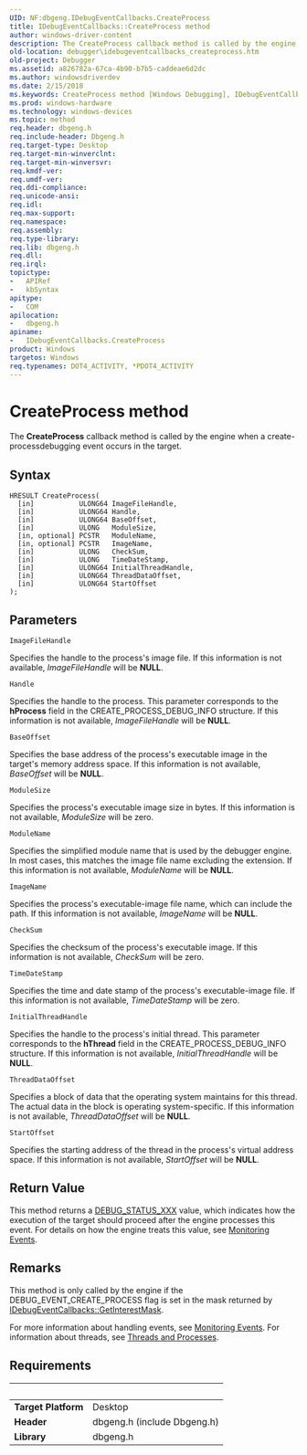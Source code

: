 ```yaml
---
UID: NF:dbgeng.IDebugEventCallbacks.CreateProcess
title: IDebugEventCallbacks::CreateProcess method
author: windows-driver-content
description: The CreateProcess callback method is called by the engine when a create-processdebugging event occurs in the target.
old-location: debugger\idebugeventcallbacks_createprocess.htm
old-project: Debugger
ms.assetid: a826782a-67ca-4b90-b7b5-caddeae6d2dc
ms.author: windowsdriverdev
ms.date: 2/15/2018
ms.keywords: CreateProcess method [Windows Debugging], IDebugEventCallbacks interface, debugger.idebugeventcallbacks_createprocess, CreateProcess method [Windows Debugging], IDebugEventCallbacks::CreateProcess, dbgeng/IDebugEventCallbacks::CreateProcess, CreateProcess, ComCallbacks_cd6a97b7-a041-419c-8e64-0aeb6fe7b0c8.xml, IDebugEventCallbacks, IDebugEventCallbacks interface [Windows Debugging], CreateProcess method
ms.prod: windows-hardware
ms.technology: windows-devices
ms.topic: method
req.header: dbgeng.h
req.include-header: Dbgeng.h
req.target-type: Desktop
req.target-min-winverclnt: 
req.target-min-winversvr: 
req.kmdf-ver: 
req.umdf-ver: 
req.ddi-compliance: 
req.unicode-ansi: 
req.idl: 
req.max-support: 
req.namespace: 
req.assembly: 
req.type-library: 
req.lib: dbgeng.h
req.dll: 
req.irql: 
topictype:
-	APIRef
-	kbSyntax
apitype:
-	COM
apilocation:
-	dbgeng.h
apiname:
-	IDebugEventCallbacks.CreateProcess
product: Windows
targetos: Windows
req.typenames: DOT4_ACTIVITY, *PDOT4_ACTIVITY
---
```



# CreateProcess method
The <b>CreateProcess</b> callback method is called by the engine when a create-processdebugging event occurs in the target.

## Syntax

````
HRESULT CreateProcess(
  [in]           ULONG64 ImageFileHandle,
  [in]           ULONG64 Handle,
  [in]           ULONG64 BaseOffset,
  [in]           ULONG   ModuleSize,
  [in, optional] PCSTR   ModuleName,
  [in, optional] PCSTR   ImageName,
  [in]           ULONG   CheckSum,
  [in]           ULONG   TimeDateStamp,
  [in]           ULONG64 InitialThreadHandle,
  [in]           ULONG64 ThreadDataOffset,
  [in]           ULONG64 StartOffset
);
````

## Parameters

`ImageFileHandle`

Specifies the handle to the process's image file.    If this information is not available, <i>ImageFileHandle</i> will be <b>NULL</b>.

`Handle`

Specifies the handle to the process.  This parameter corresponds to the <b>hProcess</b> field in the CREATE_PROCESS_DEBUG_INFO structure.  If this information is not available, <i>ImageFileHandle</i> will be <b>NULL</b>.

`BaseOffset`

Specifies the base address of the process's executable image in the target's memory address space.  If this information is not available, <i>BaseOffset</i> will be <b>NULL</b>.

`ModuleSize`

Specifies the process's executable image size in bytes.  If this information is not available, <i>ModuleSize</i> will be zero.

`ModuleName`

Specifies the simplified module name that is used by the debugger engine.  In most cases, this matches the image file name excluding the extension.  If this information is not available, <i>ModuleName</i> will be <b>NULL</b>.

`ImageName`

Specifies the process's executable-image file name, which can include the path.   If this information is not available, <i>ImageName</i> will be <b>NULL</b>.

`CheckSum`

Specifies the checksum of the process's executable image.  If this information is not available, <i>CheckSum</i> will be zero.

`TimeDateStamp`

Specifies the time and date stamp of the process's executable-image file.  If this information is not available, <i>TimeDateStamp</i> will be zero.

`InitialThreadHandle`

Specifies the handle to the process's initial thread.  This parameter corresponds to the <b>hThread</b> field in the CREATE_PROCESS_DEBUG_INFO structure.  If this information is not available, <i>InitialThreadHandle</i> will be <b>NULL</b>.

`ThreadDataOffset`

Specifies a block of data that the operating system maintains for this thread.  The actual data in the block is operating system-specific.  If this information is not available, <i>ThreadDataOffset</i> will be <b>NULL</b>.

`StartOffset`

Specifies the starting address of the thread in the process's virtual address space.    If this information is not available, <i>StartOffset</i> will be <b>NULL</b>.


## Return Value

This method returns a <a href="https://msdn.microsoft.com/library/windows/hardware/ff541651">DEBUG_STATUS_XXX</a> value, which indicates how the execution of the target should proceed after the engine processes this event.  For details on how the engine treats this value, see <a href="https://msdn.microsoft.com/library/windows/hardware/ff552239">Monitoring Events</a>.

## Remarks

This method is only called by the engine if the DEBUG_EVENT_CREATE_PROCESS flag is set in the mask returned by <a href="https://msdn.microsoft.com/library/windows/hardware/ff550737">IDebugEventCallbacks::GetInterestMask</a>.

For more information about handling events, see <a href="https://msdn.microsoft.com/library/windows/hardware/ff552239">Monitoring Events</a>.  For information about threads, see <a href="https://msdn.microsoft.com/library/windows/hardware/ff558896">Threads and Processes</a>.

## Requirements
| &nbsp; | &nbsp; |
| ---- |:---- |
| **Target Platform** | Desktop |
| **Header** | dbgeng.h (include Dbgeng.h) |
| **Library** | dbgeng.h |